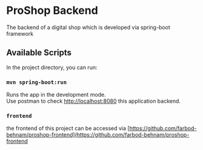 # ProShop Backend

The backend of a digital shop which is developed via spring-boot framework

## Available Scripts

In the project directory, you can run:

### `mvn spring-boot:run`

Runs the app in the development mode.\
Use postman to check [http://localhost:8080](http://localhost:8080) this application backend.

### `frontend`
the frontend of this project can be accessed via [https://github.com/farbod-behnam/proshop-frontend](https://github.com/farbod-behnam/proshop-frontend